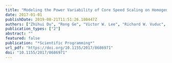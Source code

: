 ```yaml
---
title: "Modeling the Power Variability of Core Speed Scaling on Homogeneous Multicore Systems"
date: 2017-01-01
publishDate: 2019-08-21T11:51:26.180447Z
authors: ["Zhihui Du", "Rong Ge", "Victor W. Lee", "Richard W. Vuduc", "David A. Bader", "Ligang He"]
publication_types: ["2"]
abstract: ""
featured: false
publication: "*Scientific Programming*"
url_pdf: "https://doi.org/10.1155/2017/8686971"
doi: "10.1155/2017/8686971"
---
```


